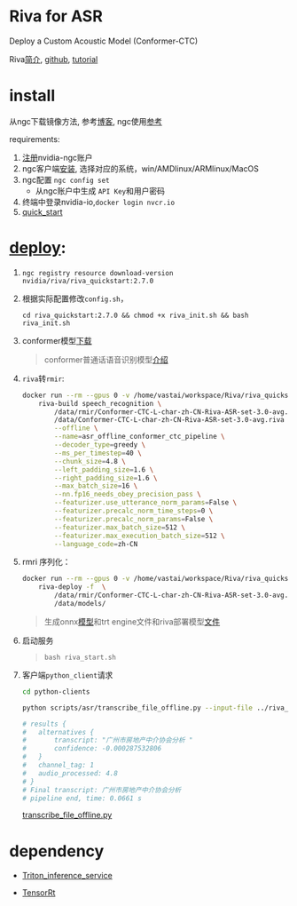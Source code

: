 # Riva for ASR

Deploy a Custom Acoustic Model (Conformer-CTC)

Riva[简介](https://docs.nvidia.com/deeplearning/riva/user-guide/docs/overview.html), [github](https://github.com/nvidia-riva), [tutorial](https://github.com/nvidia-riva/tutorials/blob/r2.9.0/asr-deploy-conformer-ctc.ipynb)

# install

从ngc下载镜像方法, 参考[博客](https://blog.csdn.net/Deaohst/article/details/128789824), ngc使用[参考](https://blog.csdn.net/weixin_44831720/article/details/117956175)

requirements:

1. [注册](https://ngc.nvidia.com/account)nvidia-ngc账户
2. ngc客户端[安装](https://ngc.nvidia.com/setup/installers/cli), 选择对应的系统，win/AMDlinux/ARMlinux/MacOS
3. ngc配置 `ngc config set`
   + 从ngc账户中生成 `API Key`和用户密码
4. 终端中登录nvidia-io,`docker login nvcr.io`
5. [quick_start](https://docs.nvidia.com/deeplearning/riva/user-guide/docs/quick-start-guide.html)


# [deploy](https://github.com/nvidia-riva/tutorials/blob/main/asr-deploy-conformer-ctc.ipynb):

1. ``ngc registry resource download-version nvidia/riva/riva_quickstart:2.7.0``

2. 根据实际配置修改`config.sh`，

    `cd riva_quickstart:2.7.0 && chmod +x riva_init.sh && bash riva_init.sh`

3. conformer模型[下载](https://catalog.ngc.nvidia.com/orgs/nvidia/teams/tao/models/speechtotext_zh_cn_conformer/files)

    >conformer普通话语音识别模型[介绍](https://catalog.ngc.nvidia.com/orgs/nvidia/teams/tao/models/speechtotext_zh_cn_conformer)

4. `riva`转`rmir`:
    ```bash
    docker run --rm --gpus 0 -v /home/vastai/workspace/Riva/riva_quickstart_v2.7.0/riva-model-repo:/data nvcr.io/nvidia/riva/riva-speech:2.7.0-servicemaker -- \
        riva-build speech_recognition \
            /data/rmir/Conformer-CTC-L-char-zh-CN-Riva-ASR-set-3.0-avg.rmir \
            /data/Conformer-CTC-L-char-zh-CN-Riva-ASR-set-3.0-avg.riva \
            --offline \
            --name=asr_offline_conformer_ctc_pipeline \
            --decoder_type=greedy \
            --ms_per_timestep=40 \
            --chunk_size=4.8 \
            --left_padding_size=1.6 \
            --right_padding_size=1.6 \
            --max_batch_size=16 \
            --nn.fp16_needs_obey_precision_pass \
            --featurizer.use_utterance_norm_params=False \
            --featurizer.precalc_norm_time_steps=0 \
            --featurizer.precalc_norm_params=False \
            --featurizer.max_batch_size=512 \
            --featurizer.max_execution_batch_size=512 \
            --language_code=zh-CN
    ```        

5. rmri 序列化：
    ```bash
    docker run --rm --gpus 0 -v /home/vastai/workspace/Riva/riva_quickstart_v2.7.0/riva-model-repo:/data nvcr.io/nvidia/riva/riva-speech:2.7.0-servicemaker -- \
        riva-deploy -f  \
            /data/rmir/Conformer-CTC-L-char-zh-CN-Riva-ASR-set-3.0-avg.rmir \
            /data/models/

    ```
    > 生成onnx[模型](http://10.23.4.220:8080/trt/customer/comformer/RIVA%20Conformer%20ASR%20Mandarin/onnx/)和trt engine文件和riva部署模型[文件](http://10.23.4.220:8080/trt/customer/comformer/RIVA%20Conformer%20ASR%20Mandarin/trt_engine/)

6. 启动服务 

    > `bash riva_start.sh`

7. 客户端`python_client`请求
    ```bash
    cd python-clients

    python scripts/asr/transcribe_file_offline.py --input-file ../riva_quickstart_v2.7.0/data/BAC009S0724W0121.wav --simulate-realtime --show-intermediate --language-code zh-CN

    # results {
    #   alternatives {
    #       transcript: "广州市房地产中介协会分析 "
    #       confidence: -0.000287532806
    #   }
    #   channel_tag: 1
    #   audio_processed: 4.8
    # }
    # Final transcript: 广州市房地产中介协会分析 
    # pipeline end, time: 0.0661 s
    ```
    [transcribe_file_offline.py](./python-clients/scripts/asr/transcribe_file_offline.py)

# dependency

+ [Triton_inference_service](https://github.com/triton-inference-server/server)

+ [TensorRt](https://github.com/NVIDIA/TensorRT)